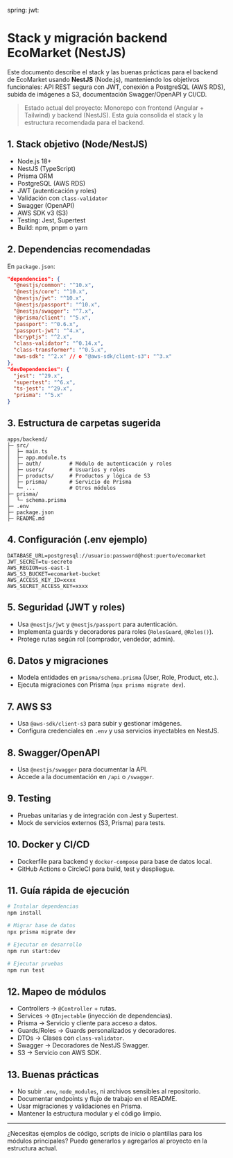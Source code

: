 spring:
jwt:

# Stack y migración backend EcoMarket (NestJS)

Este documento describe el stack y las buenas prácticas para el backend de EcoMarket usando **NestJS** (Node.js), manteniendo los objetivos funcionales: API REST segura con JWT, conexión a PostgreSQL (AWS RDS), subida de imágenes a S3, documentación Swagger/OpenAPI y CI/CD.

> Estado actual del proyecto: Monorepo con frontend (Angular + Tailwind) y backend (NestJS). Esta guía consolida el stack y la estructura recomendada para el backend.

## 1. Stack objetivo (Node/NestJS)

- Node.js 18+
- NestJS (TypeScript)
- Prisma ORM
- PostgreSQL (AWS RDS)
- JWT (autenticación y roles)
- Validación con `class-validator`
- Swagger (OpenAPI)
- AWS SDK v3 (S3)
- Testing: Jest, Supertest
- Build: npm, pnpm o yarn

## 2. Dependencias recomendadas

En `package.json`:

```json
"dependencies": {
  "@nestjs/common": "^10.x",
  "@nestjs/core": "^10.x",
  "@nestjs/jwt": "^10.x",
  "@nestjs/passport": "^10.x",
  "@nestjs/swagger": "^7.x",
  "@prisma/client": "^5.x",
  "passport": "^0.6.x",
  "passport-jwt": "^4.x",
  "bcryptjs": "^2.x",
  "class-validator": "^0.14.x",
  "class-transformer": "^0.5.x",
  "aws-sdk": "^2.x" // o "@aws-sdk/client-s3": "^3.x"
},
"devDependencies": {
  "jest": "^29.x",
  "supertest": "^6.x",
  "ts-jest": "^29.x",
  "prisma": "^5.x"
}
```

## 3. Estructura de carpetas sugerida

```
apps/backend/
├─ src/
│  ├─ main.ts
│  ├─ app.module.ts
│  ├─ auth/         # Módulo de autenticación y roles
│  ├─ users/        # Usuarios y roles
│  ├─ products/     # Productos y lógica de S3
│  ├─ prisma/       # Servicio de Prisma
│  └─ ...           # Otros módulos
├─ prisma/
│  └─ schema.prisma
├─ .env
├─ package.json
├─ README.md
```

## 4. Configuración (.env ejemplo)

```
DATABASE_URL=postgresql://usuario:password@host:puerto/ecomarket
JWT_SECRET=tu-secreto
AWS_REGION=us-east-1
AWS_S3_BUCKET=ecomarket-bucket
AWS_ACCESS_KEY_ID=xxxx
AWS_SECRET_ACCESS_KEY=xxxx
```

## 5. Seguridad (JWT y roles)

- Usa `@nestjs/jwt` y `@nestjs/passport` para autenticación.
- Implementa guards y decoradores para roles (`RolesGuard`, `@Roles()`).
- Protege rutas según rol (comprador, vendedor, admin).

## 6. Datos y migraciones

- Modela entidades en `prisma/schema.prisma` (User, Role, Product, etc.).
- Ejecuta migraciones con Prisma (`npx prisma migrate dev`).

## 7. AWS S3

- Usa `@aws-sdk/client-s3` para subir y gestionar imágenes.
- Configura credenciales en `.env` y usa servicios inyectables en NestJS.

## 8. Swagger/OpenAPI

- Usa `@nestjs/swagger` para documentar la API.
- Accede a la documentación en `/api` o `/swagger`.

## 9. Testing

- Pruebas unitarias y de integración con Jest y Supertest.
- Mock de servicios externos (S3, Prisma) para tests.

## 10. Docker y CI/CD

- Dockerfile para backend y `docker-compose` para base de datos local.
- GitHub Actions o CircleCI para build, test y despliegue.

## 11. Guía rápida de ejecución

```bash
# Instalar dependencias
npm install

# Migrar base de datos
npx prisma migrate dev

# Ejecutar en desarrollo
npm run start:dev

# Ejecutar pruebas
npm run test
```

## 12. Mapeo de módulos

- Controllers → `@Controller` + rutas.
- Services → `@Injectable` (inyección de dependencias).
- Prisma → Servicio y cliente para acceso a datos.
- Guards/Roles → Guards personalizados y decoradores.
- DTOs → Clases con `class-validator`.
- Swagger → Decoradores de NestJS Swagger.
- S3 → Servicio con AWS SDK.

## 13. Buenas prácticas

- No subir `.env`, `node_modules`, ni archivos sensibles al repositorio.
- Documentar endpoints y flujo de trabajo en el README.
- Usar migraciones y validaciones en Prisma.
- Mantener la estructura modular y el código limpio.

---

¿Necesitas ejemplos de código, scripts de inicio o plantillas para los módulos principales? Puedo generarlos y agregarlos al proyecto en la estructura actual.